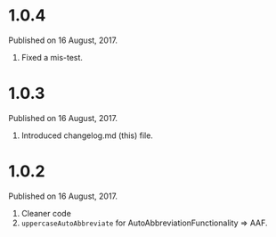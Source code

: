 # 1.0.4

Published on 16 August, 2017.

1. Fixed a mis-test.

# 1.0.3

Published on 16 August, 2017.

1. Introduced changelog.md (this) file.

# 1.0.2

Published on 16 August, 2017.

1. Cleaner code
2. `uppercaseAutoAbbreviate` for AutoAbbreviationFunctionality => AAF.
